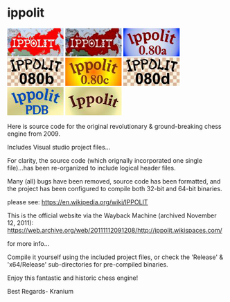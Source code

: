 # ippolit

![alt tag](https://raw.githubusercontent.com/FireFather/ippolit/master/logos/ippolit-0.bmp)
![alt tag](https://raw.githubusercontent.com/FireFather/ippolit/master/logos/ippolit-1.bmp)
![alt tag](https://raw.githubusercontent.com/FireFather/ippolit/master/logos/ippolit-2.bmp)
![alt tag](https://raw.githubusercontent.com/FireFather/ippolit/master/logos/ippolit-3.bmp)
![alt tag](https://raw.githubusercontent.com/FireFather/ippolit/master/logos/ippolit-4.bmp)
![alt tag](https://raw.githubusercontent.com/FireFather/ippolit/master/logos/ippolit-5.bmp)
![alt tag](https://raw.githubusercontent.com/FireFather/ippolit/master/logos/ippolit-6.bmp)
![alt tag](https://raw.githubusercontent.com/FireFather/ippolit/master/logos/ippolit-7.bmp)

Here is source code for the original revolutionary & ground-breaking chess engine from 2009.

Includes Visual studio project files...

For clarity, the source code (which orignally incorporated one single file)...has been re-organized to include logical header files.

Many (all) bugs have been removed, source code has been formatted, and the project has been configured to compile both 32-bit and 64-bit binaries.

please see:
https://en.wikipedia.org/wiki/IPPOLIT

This is the official website via the Wayback Machine (archived November 12, 2011):
https://web.archive.org/web/20111112091208/http://ippolit.wikispaces.com/

for more info...

Compile it yourself using the included project files, or check the 'Release' & 'x64/Release' sub-directories for pre-compiled binaries.

Enjoy this fantastic and historic chess engine!

Best Regards-
Kranium

